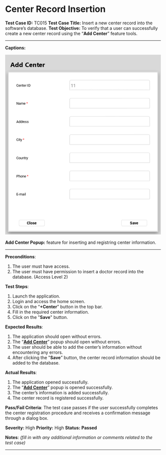 # Center Record Insertion

**Test Case ID:** TC015
**Test Case Title:** Insert a new center record into the software’s database.
**Test Objective:** To verify that a user can successfully create a new center record using the “**Add Center**” feature tools.

---

**Captions:**

![**Add Center Popup:** feature for inserting and registring center information.](Center%20Record%20Insertion%2090de9c40215a41c4a363a81c94b4252c/Untitled.png)

**Add Center Popup:** feature for inserting and registring center information.

---

**Preconditions**:

1. The user must have access.
2. The user must have permission to insert a doctor record into the database. (Access Level 2)

**Test Steps**:

1. Launch the application.
2. Login and access the home screen.
3. Click on the “**+Center**” button in the top bar.
4. Fill in the required center information.
5. Click on the "**Save**" button.

**Expected Results**:

1. The application should open without errors.
2. The “**[Add Center](Center%20Record%20Insertion%2090de9c40215a41c4a363a81c94b4252c.md)**” popup should open without errors.
3. The user should be able to add the center’s information without encountering any errors.
4. After clicking the "**Save**” button, the center record information should be added to the database.

**Actual Results**:

1. The application opened successfully.
2. The “**[Add Center](Center%20Record%20Insertion%2090de9c40215a41c4a363a81c94b4252c.md)**” popup is opened successfully.
3. The center’s information is added successfully.
4. The center record is registered successfully.

**Pass/Fail Criteria**:
The test case passes if the user successfully completes the center registration procedure and receives a confirmation message through a dialog box.

**Severity:** High 
**Priority:** High
**Status:** **Passed**

**Notes**: *(fill in with any additional information or comments related to the test case)*

---
